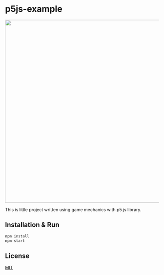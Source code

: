 # p5js-example

<img width="600px" src="https://user-images.githubusercontent.com/4191018/71545634-a4856a80-299e-11ea-8392-8a76aa0ff68e.png" />

This is little project written using game mechanics with p5.js library.

## Installation & Run

```bash
npm install
npm start
```

## License
[MIT](https://github.com/b8kkyn/p5js-example/blob/master/LICENSE)
